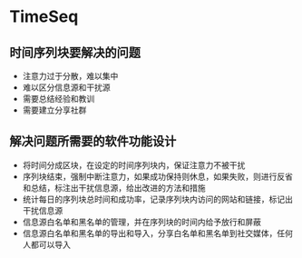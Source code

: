 # TimeSeq
## 时间序列块要解决的问题
* 注意力过于分散，难以集中
* 难以区分信息源和干扰源
* 需要总结经验和教训
* 需要建立分享社群

## 解决问题所需要的软件功能设计
* 将时间分成区块，在设定的时间序列块内，保证注意力不被干扰
* 序列块结束，强制中断注意力，如果成功保持则休息，如果失败，则进行反省和总结，标注出干扰信息源，给出改进的方法和措施
* 统计每日的序列块总时间和成功率，记录序列块内访问的网站和链接，标记出干扰信息源
* 信息源白名单和黑名单的管理，并在序列块的时间内给予放行和屏蔽
* 信息源白名单和黑名单的导出和导入，分享白名单和黑名单到社交媒体，任何人都可以导入